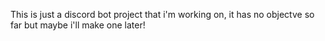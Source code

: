 This is just a discord bot project that i'm working on, it has no objectve so far but maybe i'll make one later!
